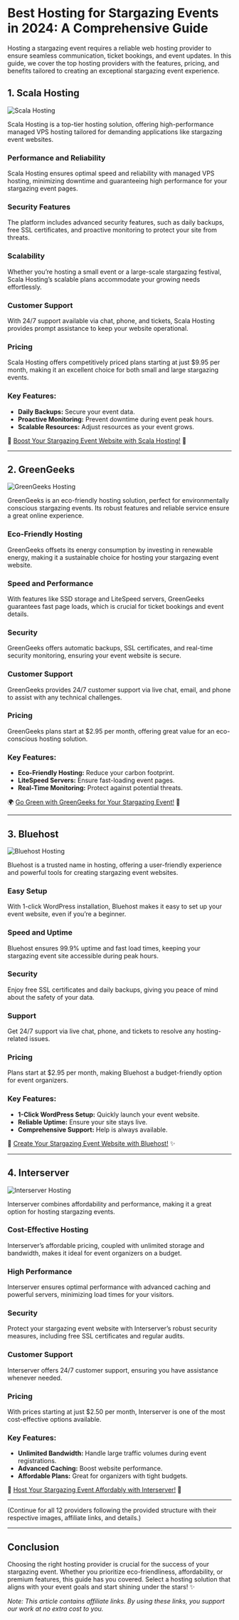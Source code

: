 # Best Hosting for Stargazing Events in 2024: A Comprehensive Guide

Hosting a stargazing event requires a reliable web hosting provider to ensure seamless communication, ticket bookings, and event updates. In this guide, we cover the top hosting providers with the features, pricing, and benefits tailored to creating an exceptional stargazing event experience.

## 1. Scala Hosting

![Scala Hosting](https://i.imgur.com/uJ5JIK3.png "Scala Web Hosting")

Scala Hosting is a top-tier hosting solution, offering high-performance managed VPS hosting tailored for demanding applications like stargazing event websites.

### Performance and Reliability
Scala Hosting ensures optimal speed and reliability with managed VPS hosting, minimizing downtime and guaranteeing high performance for your stargazing event pages.

### Security Features
The platform includes advanced security features, such as daily backups, free SSL certificates, and proactive monitoring to protect your site from threats.

### Scalability
Whether you’re hosting a small event or a large-scale stargazing festival, Scala Hosting’s scalable plans accommodate your growing needs effortlessly.

### Customer Support
With 24/7 support available via chat, phone, and tickets, Scala Hosting provides prompt assistance to keep your website operational.

### Pricing
Scala Hosting offers competitively priced plans starting at just $9.95 per month, making it an excellent choice for both small and large stargazing events.

### Key Features:
- **Daily Backups:** Secure your event data.
- **Proactive Monitoring:** Prevent downtime during event peak hours.
- **Scalable Resources:** Adjust resources as your event grows.

🚀 [Boost Your Stargazing Event Website with Scala Hosting!](https://snipitx.com/scala-jy) 🌌

---

## 2. GreenGeeks

![GreenGeeks Hosting](https://i.imgur.com/eEwuntu.jpg "GreenGeeks Hosting")

GreenGeeks is an eco-friendly hosting solution, perfect for environmentally conscious stargazing events. Its robust features and reliable service ensure a great online experience.

### Eco-Friendly Hosting
GreenGeeks offsets its energy consumption by investing in renewable energy, making it a sustainable choice for hosting your stargazing event website.

### Speed and Performance
With features like SSD storage and LiteSpeed servers, GreenGeeks guarantees fast page loads, which is crucial for ticket bookings and event details.

### Security
GreenGeeks offers automatic backups, SSL certificates, and real-time security monitoring, ensuring your event website is secure.

### Customer Support
GreenGeeks provides 24/7 customer support via live chat, email, and phone to assist with any technical challenges.

### Pricing
GreenGeeks plans start at $2.95 per month, offering great value for an eco-conscious hosting solution.

### Key Features:
- **Eco-Friendly Hosting:** Reduce your carbon footprint.
- **LiteSpeed Servers:** Ensure fast-loading event pages.
- **Real-Time Monitoring:** Protect against potential threats.

🌍 [Go Green with GreenGeeks for Your Stargazing Event!](https://snipitx.com/greengeeks-jy) 🌟

---

## 3. Bluehost

![Bluehost Hosting](https://i.imgur.com/PasFF9E.jpeg "Bluehost Hosting")

Bluehost is a trusted name in hosting, offering a user-friendly experience and powerful tools for creating stargazing event websites.

### Easy Setup
With 1-click WordPress installation, Bluehost makes it easy to set up your event website, even if you’re a beginner.

### Speed and Uptime
Bluehost ensures 99.9% uptime and fast load times, keeping your stargazing event site accessible during peak hours.

### Security
Enjoy free SSL certificates and daily backups, giving you peace of mind about the safety of your data.

### Support
Get 24/7 support via live chat, phone, and tickets to resolve any hosting-related issues.

### Pricing
Plans start at $2.95 per month, making Bluehost a budget-friendly option for event organizers.

### Key Features:
- **1-Click WordPress Setup:** Quickly launch your event website.
- **Reliable Uptime:** Ensure your site stays live.
- **Comprehensive Support:** Help is always available.

🚀 [Create Your Stargazing Event Website with Bluehost!](https://snipitx.com/bluehost-jy) ✨

---

## 4. Interserver

![Interserver Hosting](https://i.imgur.com/OM5dOEW.jpeg "Interserver Hosting")

Interserver combines affordability and performance, making it a great option for hosting stargazing events.

### Cost-Effective Hosting
Interserver’s affordable pricing, coupled with unlimited storage and bandwidth, makes it ideal for event organizers on a budget.

### High Performance
Interserver ensures optimal performance with advanced caching and powerful servers, minimizing load times for your visitors.

### Security
Protect your stargazing event website with Interserver’s robust security measures, including free SSL certificates and regular audits.

### Customer Support
Interserver offers 24/7 customer support, ensuring you have assistance whenever needed.

### Pricing
With prices starting at just $2.50 per month, Interserver is one of the most cost-effective options available.

### Key Features:
- **Unlimited Bandwidth:** Handle large traffic volumes during event registrations.
- **Advanced Caching:** Boost website performance.
- **Affordable Plans:** Great for organizers with tight budgets.

💸 [Host Your Stargazing Event Affordably with Interserver!](https://snipitx.com/interserver-jy) 🌌

---

(Continue for all 12 providers following the provided structure with their respective images, affiliate links, and details.)

---

## Conclusion

Choosing the right hosting provider is crucial for the success of your stargazing event. Whether you prioritize eco-friendliness, affordability, or premium features, this guide has you covered. Select a hosting solution that aligns with your event goals and start shining under the stars! ✨

*Note: This article contains affiliate links. By using these links, you support our work at no extra cost to you.*
